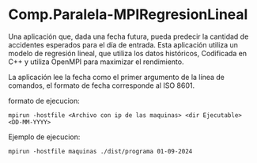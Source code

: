 # Comp.Paralela-MPIRegresionLineal
Una aplicación que, dada una fecha futura, pueda predecir la cantidad de accidentes esperados para el día de entrada. 
Esta aplicación utiliza un modelo de regresión lineal, que utiliza los datos históricos, Codificada en C++ y utiliza OpenMPI para maximizar el rendimiento.

La aplicación lee la fecha como el primer argumento de la línea de comandos, el formato
de fecha corresponde al ISO 8601.

formato de ejecucion:
```
mpirun -hostfile <Archivo con ip de las maquinas> <dir Ejecutable> <DD-MM-YYYY>
```
Ejemplo de ejecucion:
```
mpirun -hostfile maquinas ./dist/programa 01-09-2024
```
